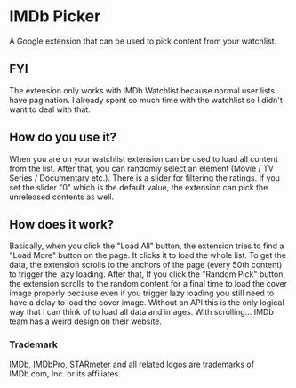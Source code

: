 # IMDb Picker

A Google extension that can be used to pick content from your watchlist.

## FYI

The extension only works with IMDb Watchlist because normal user lists have pagination. I already spent so much time with the watchlist so I didn't want to deal with that.

## How do you use it?

When you are on your watchlist extension can be used to load all content from the list. After that, you can randomly select an element (Movie / TV Series / Documentary etc.). There is a slider for filtering the ratings. If you set the slider "0" which is the default value, the extension can pick the unreleased contents as well.

## How does it work?

Basically, when you click the "Load All" button, the extension tries to find a "Load More" button on the page. It clicks it to load the whole list. To get the data, the extension scrolls to the anchors of the page (every 50th content) to trigger the lazy loading. After that, If you click the "Random Pick" button, the extension scrolls to the random content for a final time to load the cover image properly because even if you trigger lazy loading you still need to have a delay to load the cover image. Without an API this is the only logical way that I can think of to load all data and images. With scrolling... IMDb team has a weird design on their website.

### Trademark

IMDb, IMDbPro, STARmeter and all related logos are trademarks of IMDb.com, Inc. or its affiliates.
